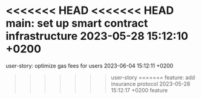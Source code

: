 <<<<<<< HEAD
<<<<<<< HEAD
main: set up smart contract infrastructure 2023-05-28 15:12:10 +0200
=======
user-story: optimize gas fees for users 2023-06-04 15:12:11 +0200
>>>>>>> user-story
=======
feature: add insurance protocol 2023-05-28 15:12:17 +0200
>>>>>>> feature
